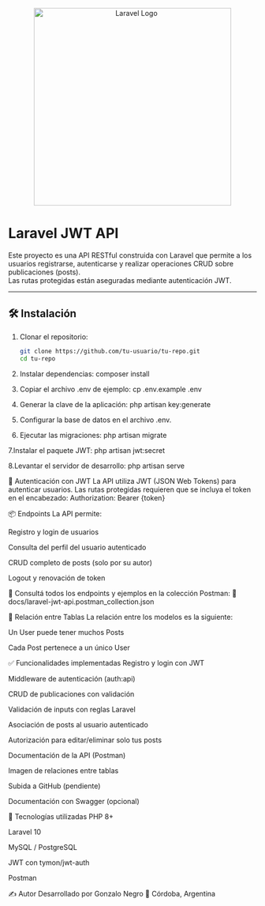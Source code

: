 <p align="center">
  <a href="https://laravel.com" target="_blank">
    <img src="https://raw.githubusercontent.com/laravel/art/master/logo-lockup/5%20SVG/2%20CMYK/1%20Full%20Color/laravel-logolockup-cmyk-red.svg" width="400" alt="Laravel Logo">
  </a>
</p>

# Laravel JWT API

Este proyecto es una API RESTful construida con Laravel que permite a los usuarios registrarse, autenticarse y realizar operaciones CRUD sobre publicaciones (posts).  
Las rutas protegidas están aseguradas mediante autenticación JWT.

---

## 🛠 Instalación

1. Clonar el repositorio:
   ```bash
   git clone https://github.com/tu-usuario/tu-repo.git
   cd tu-repo

2. Instalar dependencias:
composer install

3. Copiar el archivo .env de ejemplo:
cp .env.example .env

4. Generar la clave de la aplicación:
php artisan key:generate

5. Configurar la base de datos en el archivo .env.

6. Ejecutar las migraciones:
php artisan migrate

7.Instalar el paquete JWT:
php artisan jwt:secret

8.Levantar el servidor de desarrollo:
php artisan serve


🔐 Autenticación con JWT
La API utiliza JWT (JSON Web Tokens) para autenticar usuarios.
Las rutas protegidas requieren que se incluya el token en el encabezado:
Authorization: Bearer {token}

📦 Endpoints
La API permite:

Registro y login de usuarios

Consulta del perfil del usuario autenticado

CRUD completo de posts (solo por su autor)

Logout y renovación de token

📘 Consultá todos los endpoints y ejemplos en la colección Postman:
📄 docs/laravel-jwt-api.postman_collection.json


🧬 Relación entre Tablas
La relación entre los modelos es la siguiente:

Un User puede tener muchos Posts

Cada Post pertenece a un único User


✅ Funcionalidades implementadas
 Registro y login con JWT

 Middleware de autenticación (auth:api)

 CRUD de publicaciones con validación

 Validación de inputs con reglas Laravel

 Asociación de posts al usuario autenticado

 Autorización para editar/eliminar solo tus posts

 Documentación de la API (Postman)

 Imagen de relaciones entre tablas

 Subida a GitHub (pendiente)

 Documentación con Swagger (opcional)


 🧪 Tecnologías utilizadas
PHP 8+

Laravel 10

MySQL / PostgreSQL

JWT con tymon/jwt-auth

Postman


✍️ Autor
Desarrollado por Gonzalo Negro
📍 Córdoba, Argentina